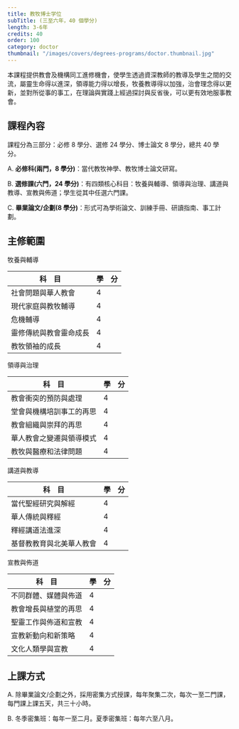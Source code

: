 ```yaml
---
title: 教牧博士学位
subTitle: (三至六年，40 個學分)
length: 3-6年
credits: 40
order: 100
category: doctor
thumbnail: "/images/covers/degrees-programs/doctor.thumbnail.jpg"
---
```


本課程提供教會及機構同工進修機會，使學生透過資深教師的教導及學生之間的交流，屬靈生命得以進深，領導能力得以增長，牧養教導得以加強，治會理念得以更新，並對所從事的事工，在理論與實踐上經過探討與反省後，可以更有效地服事教會。

## 課程內容

課程分為三部分：必修 8 學分、選修 24 學分、博士論文 8 學分，總共 40 學分。

A. **必修科(兩門，8 學分)**：當代教牧神學、教牧博士論文研寫。

B. **選修課(六門，24 學分)**：有四類核心科目：牧養與輔導、領導與治理、講道與教導、宣教與佈道；學生從其中任選六門課。

C. **畢業論文/企劃(8 學分)**：形式可為學術論文、訓練手冊、研讀指南、事工計劃。

## 主修範圍

牧養與輔導

| 科　目                 | 學　分 |
| ---------------------- | ------ |
| 社會問題與華人教會     | 4      |
| 現代家庭與教牧輔導     | 4      |
| 危機輔導               | 4      |
| 靈修傳統與教會靈命成長 | 4      |
| 教牧領袖的成長         | 4      |

領導與治理

| 科　目                   | 學　分 |
| ------------------------ | ------ |
| 教會衝突的預防與處理     | 4      |
| 堂會與機構培訓事工的再思 | 4      |
| 教會組織與崇拜的再思     | 4      |
| 華人教會之變遷與領導模式 | 4      |
| 教牧與醫療和法律問題     | 4      |

講道與教導

| 科　目                   | 學　分 |
| ------------------------ | ------ |
| 當代聖經研究與解經       | 4      |
| 華人傳統與釋經           | 4      |
| 釋經講道法進深           | 4      |
| 基督教教育與北美華人教會 | 4      |

宣教與佈道

| 科　目               | 學　分 |
| -------------------- | ------ |
| 不同群體、媒體與佈道 | 4      |
| 教會增長與植堂的再思 | 4      |
| 聖靈工作與佈道和宣教 | 4      |
| 宣教新動向和新策略   | 4      |
| 文化人類學與宣教     | 4      |

## 上課方式

A. 除畢業論文/企劃之外，採用密集方式授課，每年聚集二次，每次一至二門課，每門課上課五天，共三十小時。

B. 冬季密集班：每年一至二月。夏季密集班：每年六至八月。

